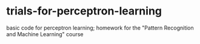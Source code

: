 # trials-for-perceptron-learning
basic code for perceptron learning; homework for the "Pattern Recognition and Machine Learning" course

